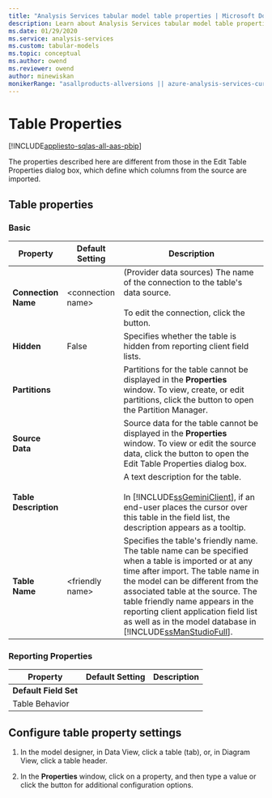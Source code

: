 ```yaml
---
title: "Analysis Services tabular model table properties | Microsoft Docs"
description: Learn about Analysis Services tabular model table properties and how to configure them.
ms.date: 01/29/2020
ms.service: analysis-services
ms.custom: tabular-models
ms.topic: conceptual
ms.author: owend
ms.reviewer: owend
author: minewiskan
monikerRange: "asallproducts-allversions || azure-analysis-services-current || power-bi-premium-current || >= sql-analysis-services-2016"
---
```

# Table Properties

[!INCLUDE[appliesto-sqlas-all-aas-pbip](../includes/appliesto-sqlas-all-aas-pbip.md)]

The properties described here are different from those in the Edit Table Properties dialog box, which define which columns from the source are imported.  
  
## Table properties

### Basic
  
|Property|Default Setting|Description|  
|--------------|---------------------|-----------------|  
|**Connection Name**|\<connection name>|(Provider data sources) The name of the connection to the table's data source.<br /><br /> To edit the connection, click the button. |  
|**Hidden**|False|Specifies whether the table is hidden from reporting client field lists.|  
|**Partitions**||Partitions for the table cannot be displayed in the **Properties** window. To view, create, or edit partitions, click the button to open the Partition Manager.|  
|**Source Data**||Source data for the table cannot be displayed in the **Properties** window. To view or edit the source data, click the button to open the Edit Table Properties dialog box.|  
|**Table Description**||A text description for the table.<br /><br /> In [!INCLUDE[ssGeminiClient](../includes/ssgeminiclient-md.md)], if an end-user places the cursor over this table in the field list, the description appears as a tooltip.|  
|**Table Name**|\<friendly name>|Specifies the table's friendly name. The table name can be specified when a table is imported or at any time after import. The table name in the model can be different from the associated table at the source. The table friendly name appears in the reporting client application field list as well as in the model database in [!INCLUDE[ssManStudioFull](../includes/ssmanstudiofull-md.md)].|  
  
### Reporting Properties
  
|Property|Default Setting|Description|  
|--------------|---------------------|-----------------|  
|**Default Field Set**|||  
|Table Behavior|||  
  
## Configure table property settings  
  
1. In the model designer, in Data View, click a table (tab), or, in Diagram View, click a table header.  
  
2. In the **Properties** window, click on a property, and then type a value or click the button for additional configuration options.  
